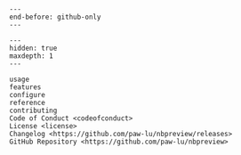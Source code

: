 ```{include} ../README.md
---
end-before: github-only
---
```

```{toctree}
---
hidden: true
maxdepth: 1
---

usage
features
configure
reference
contributing
Code of Conduct <codeofconduct>
License <license>
Changelog <https://github.com/paw-lu/nbpreview/releases>
GitHub Repository <https://github.com/paw-lu/nbpreview>
```

[contributor guide]: contributing
[usage]: usage
[features]: features
[configure]: configure
